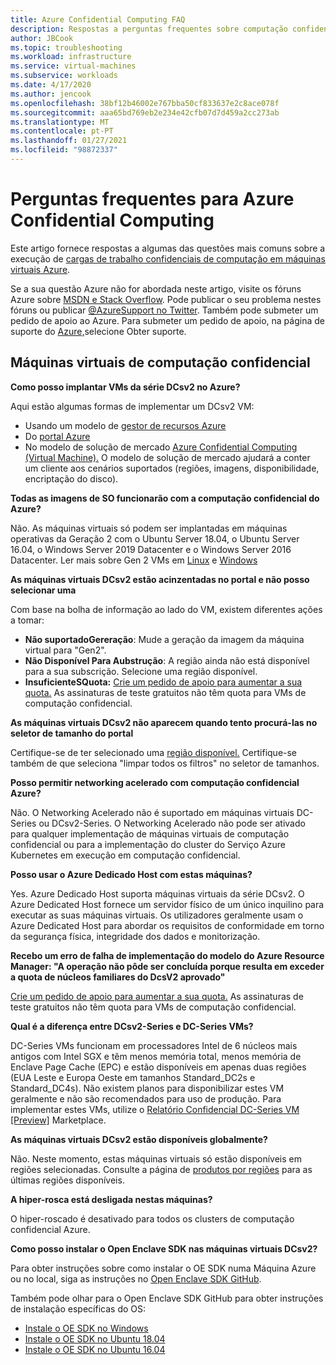 ```yaml
---
title: Azure Confidential Computing FAQ
description: Respostas a perguntas frequentes sobre computação confidencial Azure.
author: JBCook
ms.topic: troubleshooting
ms.workload: infrastructure
ms.service: virtual-machines
ms.subservice: workloads
ms.date: 4/17/2020
ms.author: jencook
ms.openlocfilehash: 38bf12b46002e767bba50cf833637e2c8ace078f
ms.sourcegitcommit: aaa65bd769eb2e234e42cfb07d7d459a2cc273ab
ms.translationtype: MT
ms.contentlocale: pt-PT
ms.lasthandoff: 01/27/2021
ms.locfileid: "98872337"
---
```

# <a name="frequently-asked-questions-for-azure-confidential-computing"></a>Perguntas frequentes para Azure Confidential Computing

Este artigo fornece respostas a algumas das questões mais comuns sobre a execução de [cargas de trabalho confidenciais de computação em máquinas virtuais Azure](overview.md).

Se a sua questão Azure não for abordada neste artigo, visite os fóruns Azure sobre [MSDN e Stack Overflow](https://azure.microsoft.com/support/forums/). Pode publicar o seu problema nestes fóruns ou publicar [ @AzureSupport no Twitter](https://twitter.com/AzureSupport). Também pode submeter um pedido de apoio ao Azure. Para submeter um pedido de apoio, na página de suporte do [Azure,](https://azure.microsoft.com/support/options/)selecione Obter suporte.

## <a name="confidential-computing-virtual-machines"></a>Máquinas virtuais de computação confidencial <a id="vm-faq"></a>

**Como posso implantar VMs da série DCsv2 no Azure?**

Aqui estão algumas formas de implementar um DCsv2 VM:
   - Usando um modelo de [gestor de recursos Azure](../virtual-machines/windows/template-description.md)
   - Do [portal Azure](https://portal.azure.com/#create/hub)
   - No modelo de solução de mercado [Azure Confidential Computing (Virtual Machine).](https://azuremarketplace.microsoft.com/marketplace/apps/microsoft-azure-compute.acc-virtual-machine-v2?tab=overview) O modelo de solução de mercado ajudará a conter um cliente aos cenários suportados (regiões, imagens, disponibilidade, encriptação do disco). 

**Todas as imagens de SO funcionarão com a computação confidencial do Azure?**

Não. As máquinas virtuais só podem ser implantadas em máquinas operativas da Geração 2 com o Ubuntu Server 18.04, o Ubuntu Server 16.04, o Windows Server 2019 Datacenter e o Windows Server 2016 Datacenter. Ler mais sobre Gen 2 VMs em [Linux](../virtual-machines/generation-2.md) e [Windows](../virtual-machines/generation-2.md)

**As máquinas virtuais DCsv2 estão acinzentadas no portal e não posso selecionar uma**

Com base na bolha de informação ao lado do VM, existem diferentes ações a tomar:
   -    **Não suportadoGereração**: Mude a geração da imagem da máquina virtual para "Gen2".
   -    **Não Disponível Para Aubstrução**: A região ainda não está disponível para a sua subscrição. Selecione uma região disponível.
   -    **InsuficienteSQuota:** [Crie um pedido de apoio para aumentar a sua quota.](../azure-portal/supportability/per-vm-quota-requests.md) As assinaturas de teste gratuitos não têm quota para VMs de computação confidencial. 

**As máquinas virtuais DCsv2 não aparecem quando tento procurá-las no seletor de tamanho do portal**

Certifique-se de ter selecionado uma [região disponível.](https://azure.microsoft.com/global-infrastructure/services/?products=virtual-machines) Certifique-se também de que seleciona "limpar todos os filtros" no seletor de tamanhos. 

**Posso permitir networking acelerado com computação confidencial Azure?**

 Não. O Networking Acelerado não é suportado em máquinas virtuais DC-Series ou DCsv2-Series. O Networking Acelerado não pode ser ativado para qualquer implementação de máquinas virtuais de computação confidencial ou para a implementação do cluster do Serviço Azure Kubernetes em execução em computação confidencial.

**Posso usar o Azure Dedicado Host com estas máquinas?**

Yes. Azure Dedicado Host suporta máquinas virtuais da série DCsv2. O Azure Dedicated Host fornece um servidor físico de um único inquilino para executar as suas máquinas virtuais. Os utilizadores geralmente usam o Azure Dedicated Host para abordar os requisitos de conformidade em torno da segurança física, integridade dos dados e monitorização. 

**Recebo um erro de falha de implementação do modelo do Azure Resource Manager: "A operação não pôde ser concluída porque resulta em exceder a quota de núcleos familiares do DcsV2 aprovado"**

[Crie um pedido de apoio para aumentar a sua quota.](../azure-portal/supportability/per-vm-quota-requests.md) As assinaturas de teste gratuitos não têm quota para VMs de computação confidencial. 

**Qual é a diferença entre DCsv2-Series e DC-Series VMs?**

DC-Series VMs funcionam em processadores Intel de 6 núcleos mais antigos com Intel SGX e têm menos memória total, menos memória de Enclave Page Cache (EPC) e estão disponíveis em apenas duas regiões (EUA Leste e Europa Oeste em tamanhos Standard_DC2s e Standard_DC4s). Não existem planos para disponibilizar estes VM geralmente e não são recomendados para uso de produção. Para implementar estes VMs, utilize o  [Relatório Confidencial DC-Series VM [Preview]](https://azuremarketplace.microsoft.com/marketplace/apps/microsoft-azure-compute.confidentialcompute?tab=Overview) Marketplace.

**As máquinas virtuais DCsv2 estão disponíveis globalmente?**

Não. Neste momento, estas máquinas virtuais só estão disponíveis em regiões selecionadas. Consulte a página de [produtos por regiões](https://azure.microsoft.com/global-infrastructure/services/?products=virtual-machines) para as últimas regiões disponíveis. 

**A hiper-rosca está desligada nestas máquinas?**

O hiper-roscado é desativado para todos os clusters de computação confidencial Azure.

**Como posso instalar o Open Enclave SDK nas máquinas virtuais DCsv2?**
   
Para obter instruções sobre como instalar o OE SDK numa Máquina Azure ou no local, siga as instruções no [Open Enclave SDK GitHub](https://github.com/openenclave/openenclave).
     
Também pode olhar para o Open Enclave SDK GitHub para obter instruções de instalação específicas do OS:
   - [Instale o OE SDK no Windows](https://github.com/openenclave/openenclave/blob/master/docs/GettingStartedDocs/install_oe_sdk-Windows.md)
   - [Instale o OE SDK no Ubuntu 18.04](https://github.com/openenclave/openenclave/blob/master/docs/GettingStartedDocs/install_oe_sdk-Ubuntu_18.04.md)
   - [Instale o OE SDK no Ubuntu 16.04](https://github.com/openenclave/openenclave/blob/master/docs/GettingStartedDocs/install_oe_sdk-Ubuntu_16.04.md)
